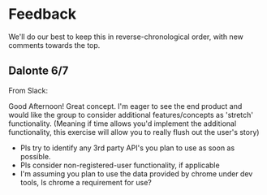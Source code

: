 # Feedback

We'll do our best to keep this in reverse-chronological order, with new comments towards the top.

## Dalonte 6/7

From Slack:

Good Afternoon! Great concept.  I'm eager to see the end product and would like the group to consider additional features/concepts as 'stretch' functionality. (Meaning if time allows you'd implement the additional functionality, this exercise will allow you to really flush out the user's story)   
- Pls try to identify any 3rd party API's you plan to use as soon as possible.  
- Pls consider non-registered-user functionality, if applicable
- I'm assuming you plan to use the data provided by chrome under dev tools, Is chrome a  requirement for use?
